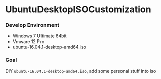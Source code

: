 # UbuntuDesktopISOCustomization

### Develop Environment
+ Windows 7 Ultimate 64bit
+ Vmware 12 Pro
+ ubuntu-16.04.1-desktop-amd64.iso

### Goal
  DIY `ubuntu-16.04.1-desktop-amd64.iso`, add some personal stuff into iso

